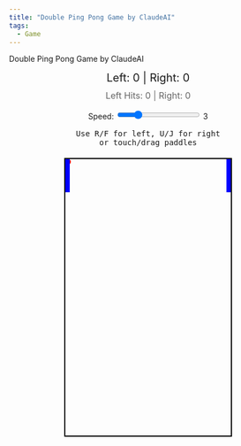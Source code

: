 ```yaml
---
title: "Double Ping Pong Game by ClaudeAI"
tags:
  - Game
---
```


Double Ping Pong Game by ClaudeAI

<style>
    body {
      margin: 0;
      touch-action: none;
      overflow: hidden;
    }

    #gameContainer {
      position: relative;
      width: 300px;
      height: 500px;
      border: 2px solid black;
      margin: 20px auto;
      overflow: hidden;
      touch-action: none;
    }
    
    #ball {
      position: absolute;
      width: 10px;
      height: 10px;
      background-color: red;
      border-radius: 50%;
    }
    
    .paddle {
      position: absolute;
      width: 8px;
      height: 60px;
      background-color: blue;
      touch-action: none;
    }
    
    #leftPaddle {
      left: 0;
    }
    
    #rightPaddle {
      right: 0;
    }

    .score {
      text-align: center;
      font-size: 20px;
      margin: 10px;
    }

    .hits {
      text-align: center;
      font-size: 16px;
      margin: 10px;
      color: #666;
    }

    .controls {
      text-align: center;
      margin: 15px;
    }

    .instructions {
      text-align: center;
      margin: 15px;
      font-family: monospace;
      font-size: 14px;
    }
</style>
<div class="score">Left: <span id="leftScore">0</span> | Right: <span id="rightScore">0</span></div>
<div class="hits">Left Hits: <span id="leftHits">0</span> | Right: <span id="rightHits">0</span></div>
<div class="controls">
    Speed: <input type="range" id="speedControl" min="1" max="10" value="3" style="width: 150px">
    <span id="speedValue">3</span>
</div>
<div class="instructions">
    Use R/F for left, U/J for right<br>or touch/drag paddles
</div>
<div id="gameContainer">
    <div id="ball"></div>
    <div id="leftPaddle" class="paddle"></div>
    <div id="rightPaddle" class="paddle"></div>
</div>

<script>
    const ball = document.getElementById('ball');
    const leftPaddle = document.getElementById('leftPaddle');
    const rightPaddle = document.getElementById('rightPaddle');
    const container = document.getElementById('gameContainer');
    const speedControl = document.getElementById('speedControl');
    const speedValue = document.getElementById('speedValue');
    const leftScoreElement = document.getElementById('leftScore');
    const rightScoreElement = document.getElementById('rightScore');
    const leftHitsElement = document.getElementById('leftHits');
    const rightHitsElement = document.getElementById('rightHits');

    let ballX = 150;
    let ballY = 250;
    let baseSpeed = 3;
    let ballSpeedX = baseSpeed;
    let ballSpeedY = baseSpeed;
    let leftPaddleY = 220;
    let rightPaddleY = 220;
    let paddleSpeed = 8;
    let leftScore = 0;
    let rightScore = 0;
    let leftHits = 0;
    let rightHits = 0;
    let activeTouches = new Map();

    // Initial positions
    ball.style.left = ballX + 'px';
    ball.style.top = ballY + 'px';
    leftPaddle.style.top = leftPaddleY + 'px';
    rightPaddle.style.top = rightPaddleY + 'px';

    function handleTouchStart(e) {
      e.preventDefault();
      const containerRect = container.getBoundingClientRect();
      
      Array.from(e.changedTouches).forEach(touch => {
        const touchX = touch.clientX - containerRect.left;
        const touchY = touch.clientY - containerRect.top;
        
        if (touchX < containerRect.width / 2) {
          activeTouches.set(touch.identifier, 'left');
          updatePaddlePosition(touchY, 'left');
        } else {
          activeTouches.set(touch.identifier, 'right');
          updatePaddlePosition(touchY, 'right');
        }
      });
    }

    function handleTouchMove(e) {
      e.preventDefault();
      const containerRect = container.getBoundingClientRect();
      
      Array.from(e.changedTouches).forEach(touch => {
        const paddle = activeTouches.get(touch.identifier);
        if (paddle) {
          const touchY = touch.clientY - containerRect.top;
          updatePaddlePosition(touchY, paddle);
        }
      });
    }

    function handleTouchEnd(e) {
      e.preventDefault();
      Array.from(e.changedTouches).forEach(touch => {
        activeTouches.delete(touch.identifier);
      });
    }

    function updatePaddlePosition(touchY, paddle) {
      const newY = Math.max(0, Math.min(440, touchY - 30));
      if (paddle === 'left') {
        leftPaddleY = newY;
        leftPaddle.style.top = newY + 'px';
      } else {
        rightPaddleY = newY;
        rightPaddle.style.top = newY + 'px';
      }
    }

    container.addEventListener('touchstart', handleTouchStart, { passive: false });
    container.addEventListener('touchmove', handleTouchMove, { passive: false });
    container.addEventListener('touchend', handleTouchEnd, { passive: false });
    container.addEventListener('touchcancel', handleTouchEnd, { passive: false });

    speedControl.addEventListener('input', function() {
      baseSpeed = parseInt(this.value);
      speedValue.textContent = baseSpeed;
      ballSpeedX = ballSpeedX > 0 ? baseSpeed : -baseSpeed;
      ballSpeedY = ballSpeedY > 0 ? baseSpeed : -baseSpeed;
    });

    document.addEventListener('keydown', function(e) {
      switch(e.key.toLowerCase()) {
        case 'r':
          leftPaddleY = Math.max(0, leftPaddleY - paddleSpeed);
          leftPaddle.style.top = leftPaddleY + 'px';
          break;
        case 'f':
          leftPaddleY = Math.min(440, leftPaddleY + paddleSpeed);
          leftPaddle.style.top = leftPaddleY + 'px';
          break;
        case 'u':
          rightPaddleY = Math.max(0, rightPaddleY - paddleSpeed);
          rightPaddle.style.top = rightPaddleY + 'px';
          break;
        case 'j':
          rightPaddleY = Math.min(440, rightPaddleY + paddleSpeed);
          rightPaddle.style.top = rightPaddleY + 'px';
          break;
      }
    });

    function update() {
      ballX += ballSpeedX;
      ballY += ballSpeedY;

      if (ballY <= 0 || ballY >= 490) {
        ballSpeedY = -ballSpeedY;
      }

      if (ballX <= 8 && ballY >= leftPaddleY && ballY <= leftPaddleY + 60) {
        ballSpeedX = baseSpeed;
        leftHits++;
        leftHitsElement.textContent = leftHits;
      } else if (ballX >= 282 && ballY >= rightPaddleY && ballY <= rightPaddleY + 60) {
        ballSpeedX = -baseSpeed;
        rightHits++;
        rightHitsElement.textContent = rightHits;
      }

      if (ballX <= 0) {
        rightScore++;
        rightScoreElement.textContent = rightScore;
        resetBall();
      } else if (ballX >= 290) {
        leftScore++;
        leftScoreElement.textContent = leftScore;
        resetBall();
      }

      ball.style.left = ballX + 'px';
      ball.style.top = ballY + 'px';

      requestAnimationFrame(update);
    }

    function resetBall() {
      ballX = 150;
      ballY = 250;
      ballSpeedX = Math.random() > 0.5 ? baseSpeed : -baseSpeed;
      ballSpeedY = baseSpeed;
    }

    update();
</script>
